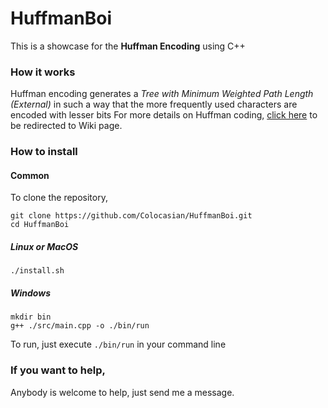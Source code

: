 # HuffmanBoi
This is a showcase for the **Huffman Encoding** using C++

### How it works
Huffman encoding generates a *Tree with Minimum Weighted Path Length (External)* in such a way that the more frequently used characters are encoded with lesser bits
For more details on Huffman coding, [click
here](https://en.wikipedia.org/wiki/Huffman_coding) to be redirected to Wiki page.

### How to install
#### Common
To clone the repository,
```
git clone https://github.com/Colocasian/HuffmanBoi.git
cd HuffmanBoi
```
##### Linux or MacOS
```
./install.sh
```
##### Windows
```
mkdir bin
g++ ./src/main.cpp -o ./bin/run
```
To run, just execute `./bin/run` in your command line

### If you want to help,
Anybody is welcome to help, just send me a message.
